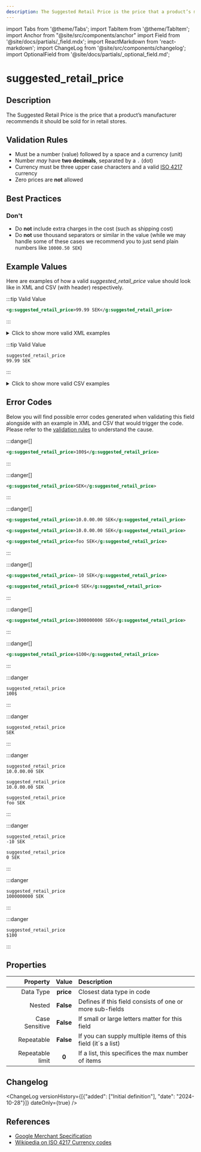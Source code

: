 ```yaml
---
description: The Suggested Retail Price is the price that a product’s manufacturer recommends it should be sold for in retail stores.
---
```


import Tabs from '@theme/Tabs';
import TabItem from '@theme/TabItem';
import Anchor from "@site/src/components/anchor"
import Field from '@site/docs/partials/_field.mdx';
import ReactMarkdown from 'react-markdown';
import ChangeLog from '@site/src/components/changelog';
import OptionalField from '@site/docs/partials/_optional_field.md';

# suggested_retail_price

<OptionalField/>

## Description

The Suggested Retail Price is the price that a product’s manufacturer recommends it should be sold for in retail stores.






## Validation Rules

- Must be a number (value) followed by a space and a currency (unit)
- Number *may* have **two decimals**, separated by a `.` (dot)
- Currency must be three upper case characters and a valid [ISO 4217](https://en.wikipedia.org/wiki/ISO_4217) currency
- Zero prices are **not** allowed


## Best Practices



### Don't

- Do **not** include extra charges in the cost (such as shipping cost)
- Do **not** use thousand separators or similar in the value (while we may handle some of these cases we recommend you to just send plain numbers like `10000.50 SEK`)




## Example Values

Here are examples of how a valid *suggested_retail_price* value  should look like in XML and CSV (with header) respectively.

<Tabs>
  <TabItem value="valid_xml" label="XML" default>

:::tip Valid Value

```xml
<g:suggested_retail_price>99.99 SEK</g:suggested_retail_price>
```

:::

<details>
  <summary>Click to show more valid XML examples</summary>
  <div>

```xml
<g:suggested_retail_price>99.99 SEK</g:suggested_retail_price>
```

```xml
<g:suggested_retail_price>100 SEK</g:suggested_retail_price>
```

```xml
<g:suggested_retail_price>SEK 100</g:suggested_retail_price>
```

```xml
<g:suggested_retail_price>99,99 SEK</g:suggested_retail_price>
```

```xml
<g:suggested_retail_price>10,000.00 SEK</g:suggested_retail_price>
```

```xml
<g:suggested_retail_price>10 000.00 SEK</g:suggested_retail_price>
```

```xml
<g:suggested_retail_price>10.000 SEK</g:suggested_retail_price>
```

```xml
<g:suggested_retail_price>1.144.000 SEK</g:suggested_retail_price>
```


  </div>
</details>

 </TabItem>
  <TabItem value="valid_csv" label="CSV">

:::tip Valid Value

```csv
suggested_retail_price
99.99 SEK
```

:::

<details>
  <summary>Click to show more valid CSV examples</summary>
  <div>

```csv
suggested_retail_price
99.99 SEK
```

```csv
suggested_retail_price
100 SEK
```

```csv
suggested_retail_price
SEK 100
```

```csv
suggested_retail_price
"99,99 SEK"
```

```csv
suggested_retail_price
"10,000.00 SEK"
```

```csv
suggested_retail_price
10 000.00 SEK
```

```csv
suggested_retail_price
10.000 SEK
```

```csv
suggested_retail_price
1.144.000 SEK
```


  </div>
</details>

  </TabItem>
</Tabs>

## Error Codes

Below you will find possible error codes generated when validating this field alongside with an example in XML and CSV that would trigger the code. Please refer to the [validation rules](#validation-rules) to understand the cause.

<Tabs>
  <TabItem value="invalid_xml" label="XML" default>

:::danger[**<Anchor id="validation_missing_currency" title="validation_missing_currency" />**]


```xml
<g:suggested_retail_price>100$</g:suggested_retail_price>
```

:::

:::danger[**<Anchor id="validation_missing_price_value" title="validation_missing_price_value" />**]


```xml
<g:suggested_retail_price>SEK</g:suggested_retail_price>
```

:::

:::danger[**<Anchor id="validation_not_number" title="validation_not_number" />**]


```xml
<g:suggested_retail_price>10.0.00.00 SEK</g:suggested_retail_price>
```
```xml
<g:suggested_retail_price>10.0.00.00 SEK</g:suggested_retail_price>
```
```xml
<g:suggested_retail_price>foo SEK</g:suggested_retail_price>
```

:::

:::danger[**<Anchor id="validation_not_positive_number" title="validation_not_positive_number" />**]


```xml
<g:suggested_retail_price>-10 SEK</g:suggested_retail_price>
```
```xml
<g:suggested_retail_price>0 SEK</g:suggested_retail_price>
```

:::

:::danger[**<Anchor id="validation_price_out_of_range" title="validation_price_out_of_range" />**]


```xml
<g:suggested_retail_price>1000000000 SEK</g:suggested_retail_price>
```

:::

:::danger[**<Anchor id="validation_unknown_currency" title="validation_unknown_currency" />**]


```xml
<g:suggested_retail_price>$100</g:suggested_retail_price>
```

:::


 </TabItem>
  <TabItem value="invalid_csv" label="CSV">

:::danger <Anchor id="validation_missing_currency" title="validation_missing_currency" />

```csv
suggested_retail_price
100$
```

:::

:::danger <Anchor id="validation_missing_price_value" title="validation_missing_price_value" />

```csv
suggested_retail_price
SEK
```

:::

:::danger <Anchor id="validation_not_number" title="validation_not_number" />

```csv
suggested_retail_price
10.0.00.00 SEK
```
```csv
suggested_retail_price
10.0.00.00 SEK
```
```csv
suggested_retail_price
foo SEK
```

:::

:::danger <Anchor id="validation_not_positive_number" title="validation_not_positive_number" />

```csv
suggested_retail_price
-10 SEK
```
```csv
suggested_retail_price
0 SEK
```

:::

:::danger <Anchor id="validation_price_out_of_range" title="validation_price_out_of_range" />

```csv
suggested_retail_price
1000000000 SEK
```

:::

:::danger <Anchor id="validation_unknown_currency" title="validation_unknown_currency" />

```csv
suggested_retail_price
$100
```

:::


  </TabItem>
</Tabs>

## Properties

|     **Property** |         **Value**          | **Description**                                              |
|-----------------:|:--------------------------:|:-------------------------------------------------------------|
|        Data Type |    **price**     | Closest data type in code                                    |
|           Nested |      **False**      | Defines if this field consists of one or more sub-fields     |
|   Case Sensitive |  **False**  | If small or large letters matter for this field              |
|       Repeatable |    **False**    | If you can supply multiple items of this field (it´s a list) |
| Repeatable limit | **0** | If a list, this specifices the max number of items           |

## Changelog
<ChangeLog versionHistory={[{"added": ["Initial definition"], "date": "2024-10-28"}]} dateOnly={true} />

## References
- [Google Merchant Specification](https://support.google.com/manufacturers/answer/7421591?sjid=10921698754713815686-EU)
- [Wikipedia on ISO 4217 Currency codes](https://en.wikipedia.org/wiki/ISO_4217)
